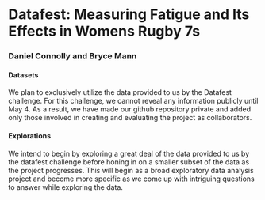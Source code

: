 # Datafest: Measuring Fatigue and Its Effects in Womens Rugby 7s
### Daniel Connolly and Bryce Mann
#### Datasets
We plan to exclusively utilize the data provided to us by the Datafest challenge. For this challenge, we cannot reveal any information publicly until May 4. As a result, we have made our github repository private and added only those involved in creating and evaluating the project as collaborators.

#### Explorations
We intend to begin by exploring a great deal of the data provided to us by the datafest challenge before honing in on a smaller subset of the data as the project progresses. This will begin as a broad exploratory data analysis project and become more specific as we come up with intriguing questions to answer while exploring the data.
